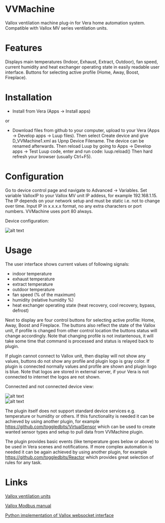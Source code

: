 # VVMachine
Vallox ventilation machine plug-in for Vera home automation system. Compatible with Vallox MV series ventilation units.

# Features
Displays main temperatures (Indoor, Exhaust, Extract, Outdoor), fan speed, current humidity and heat exchanger operating state in easily readable user interface. Buttons for selecting active profile (Home, Away, Boost, Fireplace).

# Installation
- Install from Vera (Apps -> Install apps)

or

- Download files from github to your computer, upload to your Vera (Apps -> Develop apps -> Luup files). Then select Create device and give D_VVMachine1.xml as Upnp Device Filename. The device can be renamed afterwards. Then reload Luup by going to Apps -> Develop apps -> Test Luup code, enter and run code: luup.reload() Then hard refresh your browser (usually Ctrl+F5).

# Configuration
Go to device control page and navigate to Advanced -> Variables. 
Set variable ValloxIP to your Vallox MV unit IP addess, for example 192.168.1.15. The IP depends on your network setup and must be static i.e. not to change over time. Input IP in x.x.x.x format, no any extra characters or port numbers. VVMachine uses port 80 always.

Device configuration:

![alt text](https://sqjeeq.am.files.1drv.com/y4m0qxMLJzkxtwMdTMzuVZI60y3OIg7ArgFP0cT4NAdRIaewPhQcLVjkDIG-LybdfrAhyUxAOnLQLH2VEx_3LRS4GvS7UMcV8UaIwRUTpLqPAx5eaJ2wFtC-TJfoQsK0oOF-6WvvRmQHXRr4Se75lHVKJdi4ViX5W2l_pKYFXRIwZHIkDRjwaXfhz6A8nQiqNWlsXECXyIYcqN-TAx4DzP5xg)

# Usage
The user interface shows current values of following signals:
- indoor temperature
- exhaust temperature
- extract temperature
- outdoor temperature
- fan speed (% of the maximum)
- humidity (relative humidity %)
- heat exchanger operating state (heat recovery, cool recovery, bypass, defrost)

Next to display are four control buttons for selecting active profile: Home, Away, Boost and Fireplace.
The buttons also reflect the state of the Vallox unit, if profile is changed from other control location the buttons status will change accordingly. Note that changing profile is not instantenous, it will take some time that command is processed and status is relayed back to plugin.

If plugin cannot connect to Vallox unit, then display will not show any values, buttons do not show any profile and plugin logo is gray color. If plugin is connected normally values and profile are shown and plugin logo is blue. Note that logos are stored in external server, if your Vera is not connected to internet the logos are not shown.

Connected and not connected device view:

![alt text](
https://rgi8eq.am.files.1drv.com/y4m4F4ZmC62eo5D7XNl3vKEsDpFuwS9O78LR9nOkmlFaDzKt39D5GoY-M6dDD4nVm8405IEX024SmdVOhNfDIZlQFA-QakLAuknKXrBe-CF2fF1AWv0qbZkmLzz7RQ1xoAK-hl_ACPDHJ4x0Zus-G3vySQQCy6_aceB-jovlZiuG9r-nkrCZx3L2hNub5ypQVu6oQ13GGI57swRPT7rps5QDA)   
![alt text](https://sqjfeq.am.files.1drv.com/y4mHsuuUko7DCnRtbX4T5V-kn49ls4mEFEbUH4YfCY1uIikNDpfdIfwT-qLEbLLpSG2Ackw8FPoSvazkOZV7dcdGgXoUQkZzB4XP1iKOgi1-eimpAuOhDI_X67u5zTn8BGQXg_gyfZX_r8LTq5gyv17c_Y6yFUDBeSNoTX7pBRNZPhoOErJEuVwNgJz76FtEEqqoDmhkNLNu7siZVD5jvqALw)

The plugin itself does not support standard device services e.g. temperature or humidity or others. If this functionality is needed it can be achieved by using another plugin, for example https://github.com/toggledbits/VirtualSensor which can be used to create wanted sensor types and setup to pull data from VVMachine plugin.

The plugin provides basic events (like temperature goes below or above) to be used in Vera scenes and notifications. If more complex automation is needed it can be again achieved by using another plugin, for example https://github.com/toggledbits/Reactor which provides great selection of rules for any task.

# Links
[Vallox ventilation units](https://www.vallox.com/en/products/vallox_ventilation_units.html)

[Vallox Modbus manual](https://www.vallox.com/files/1092/Manual_Modbus_ENG_20190215_PRINT.pdf)

[Python implementation of Vallox websocket interface](https://github.com/yozik04/vallox_websocket_api)
